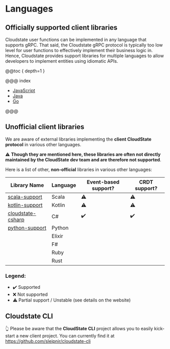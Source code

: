 # Languages

## Officially supported client libraries
Cloudstate user functions can be implemented in any language that supports gRPC. That said, the Cloudstate gRPC protocol is typically too low level for user functions to effectively implement their business logic in. Hence, Cloudstate provides support libraries for multiple languages to allow developers to implement entities using idiomatic APIs.

@@toc { depth=1 }

@@@ index

* [JavaScript](javascript/index.md)
* [Java](java/index.md)
* [Go](go/index.md)

@@@

## Unofficial client libraries
We are aware of external libraries implementing the **client CloudState protocol** in various other languages.

:warning: **Though they are mentioned here, these libraries are often not directly maintained by the CloudState dev team and are therefore not supported**.
 
Here is a list of other, **non-official** libraries in various other languages:

| Library Name | Language | Event-based support? | CRDT support? |
|--------------|----------|----------------------|---------------|
| [scala-support](https://github.com/cloudstateio/cloudstate/tree/master/scala-support/src/main) | Scala | :warning: | :warning: |
| [kotlin-support](https://github.com/cloudstateio/kotlin-support) | Kotlin | :warning: | :warning: |
| [cloudstate-csharp](https://github.com/nagytech/cloudstate-csharp)| C# | :heavy_check_mark: | :heavy_check_mark: | 
| [python-support](https://github.com/marcellanz/cloudstate_python-support/tree/feature/python-support)| Python | | |
| | Elixir | | |
| | F# | | |
| | Ruby | | |
| | Rust | | |

### Legend:
- :heavy_check_mark: Supported
- :x: Not supported
- :warning: Partial support / Unstable (see details on the website)

## Cloudstate CLI
:point_up_2: Please be aware that the **CloudState CLI** project allows you to easily kick-start a new client project. 
You can currently find it at https://github.com/sleipnir/cloudstate-cli
